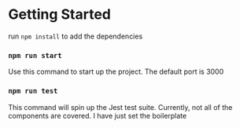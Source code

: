 # Getting Started

run `npm install` to add the dependencies

### `npm run start`
Use this command to start up the project. The default port is 3000

### `npm run test`
This command will spin up the Jest test suite. Currently, not all of the components are covered. 
I have just set the boilerplate


